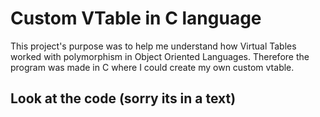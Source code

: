 # Custom VTable in C language

This project's purpose was to help me understand how Virtual Tables worked with polymorphism in Object Oriented Languages. Therefore the program was made in C where I could create my own custom vtable.

## Look at the code (sorry its in a text)
